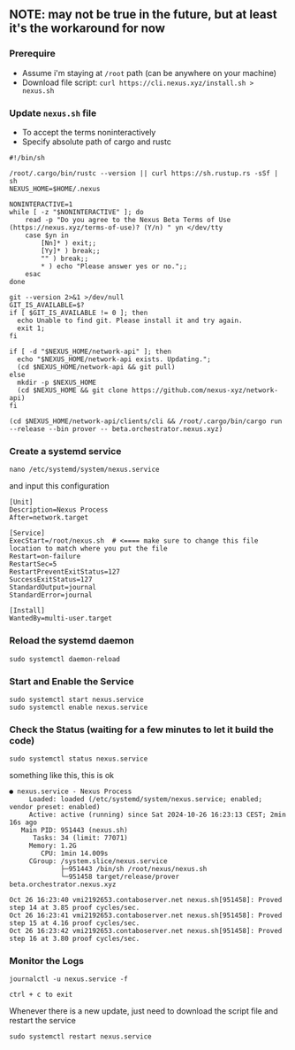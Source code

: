 ## NOTE: may not be true in the future, but at least it's the workaround for now


### Prerequire
- Assume i'm staying at `/root` path (can be anywhere on your machine)
- Download file script: `curl https://cli.nexus.xyz/install.sh > nexus.sh`

### Update `nexus.sh` file
- To accept the terms noninteractively
- Specify absolute path of cargo and rustc
```
#!/bin/sh

/root/.cargo/bin/rustc --version || curl https://sh.rustup.rs -sSf | sh
NEXUS_HOME=$HOME/.nexus

NONINTERACTIVE=1
while [ -z "$NONINTERACTIVE" ]; do
    read -p "Do you agree to the Nexus Beta Terms of Use (https://nexus.xyz/terms-of-use)? (Y/n) " yn </dev/tty
    case $yn in
        [Nn]* ) exit;;
        [Yy]* ) break;;
        "" ) break;;
        * ) echo "Please answer yes or no.";;
    esac
done

git --version 2>&1 >/dev/null
GIT_IS_AVAILABLE=$?
if [ $GIT_IS_AVAILABLE != 0 ]; then
  echo Unable to find git. Please install it and try again.
  exit 1;
fi

if [ -d "$NEXUS_HOME/network-api" ]; then
  echo "$NEXUS_HOME/network-api exists. Updating.";
  (cd $NEXUS_HOME/network-api && git pull)
else
  mkdir -p $NEXUS_HOME
  (cd $NEXUS_HOME && git clone https://github.com/nexus-xyz/network-api)
fi

(cd $NEXUS_HOME/network-api/clients/cli && /root/.cargo/bin/cargo run --release --bin prover -- beta.orchestrator.nexus.xyz)
```

### Create a systemd service 
`nano /etc/systemd/system/nexus.service`

and input this configuration
```
[Unit]
Description=Nexus Process
After=network.target

[Service]
ExecStart=/root/nexus.sh  # <==== make sure to change this file location to match where you put the file
Restart=on-failure
RestartSec=5
RestartPreventExitStatus=127
SuccessExitStatus=127
StandardOutput=journal
StandardError=journal

[Install]
WantedBy=multi-user.target
```

### Reload the systemd daemon
```
sudo systemctl daemon-reload
```

### Start and Enable the Service
```
sudo systemctl start nexus.service
sudo systemctl enable nexus.service
```

### Check the Status (waiting for a few minutes to let it build the code)
```
sudo systemctl status nexus.service
```
something like this, this is ok
```
● nexus.service - Nexus Process
     Loaded: loaded (/etc/systemd/system/nexus.service; enabled; vendor preset: enabled)
     Active: active (running) since Sat 2024-10-26 16:23:13 CEST; 2min 16s ago
   Main PID: 951443 (nexus.sh)
      Tasks: 34 (limit: 77071)
     Memory: 1.2G
        CPU: 1min 14.009s
     CGroup: /system.slice/nexus.service
             ├─951443 /bin/sh /root/nexus/nexus.sh
             └─951458 target/release/prover beta.orchestrator.nexus.xyz

Oct 26 16:23:40 vmi2192653.contaboserver.net nexus.sh[951458]: Proved step 14 at 3.85 proof cycles/sec.
Oct 26 16:23:41 vmi2192653.contaboserver.net nexus.sh[951458]: Proved step 15 at 4.16 proof cycles/sec.
Oct 26 16:23:42 vmi2192653.contaboserver.net nexus.sh[951458]: Proved step 16 at 3.80 proof cycles/sec.
```


### Monitor the Logs
```
journalctl -u nexus.service -f

ctrl + c to exit
```

Whenever there is a new update, just need to download the script file and restart the service
```
sudo systemctl restart nexus.service
```